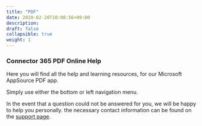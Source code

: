 ```yaml
---
title: "PDF"
date: 2020-02-28T10:08:56+09:00
description: 
draft: false
collapsible: true
weight: 1
---
```

### Connector 365 PDF Online Help

Here you will find all the help and learning resources, for our Microsoft AppSource PDF app.

Simply use either the bottom or left navigation menu.

In the event that a question could not be answered for you, we will be happy to help you personally. the necessary contact information can be found on the [support page](en-us/apps/help-and-support/).